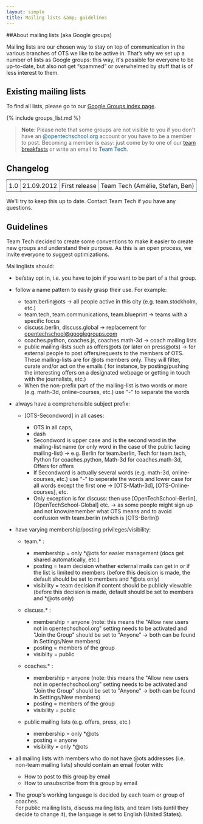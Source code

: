 ```yaml
---
layout: simple
title: Mailing lists &amp; guidelines
---
```


##About mailing lists (aka Google groups)

Mailing lists are our chosen way to stay on top of communication in the various branches of OTS we like to be active in. That’s why we set up a number of lists as Google groups: this way, it's possible for everyone to be up-to-date, but also not get “spammed” or overwhelmed by stuff that is of less interest to them.

## Existing mailing lists

To find all lists, please go to our [Google Groups index page](https://groups.google.com/a/opentechschool.org/forum/?fromgroups#!forumsearch).

{% include groups_list.md %}

> **Note**: Please note that some groups are not visible to you if you don't have an <span style="color: #085987;">@opentechschool.org</span> account or you have to be a member to post. Becoming a member is easy: just come by to one of our [team breakfasts](http://blog.opentechschool.org/2012/08/ots-biweekly-team-breakfasts.html) or write an email to <span style="color: #085987;">Team Tech</span>.

## Changelog

<table  width="100%" style="border-collapse:collapse;">
  <tr>
    <td style="border: 1px dotted #085987; padding: 5px;">
      1.0
    </td>
    <td style="border: 1px dotted #085987; padding: 5px;">
      21.09.2012
    </td>
    <td style="border: 1px dotted #085987; padding: 5px;">
      First release
    </td>
    <td style="border: 1px dotted #085987; padding: 5px;">
      Team Tech (Amélie, Stefan, Ben)
    </td>
  </tr>
</table>   

We'll try to keep this up to date. Contact Team Tech if you have any questions.


## Guidelines

Team Tech decided to create some conventions to make it easier to create new groups and understand their purpose. As this is an open process, we invite everyone to suggest optimizations.

Mailinglists should:

* be/stay opt in, i.e. you have to join if you want to be part of a that group.

* follow a name pattern to easily grasp their use. For example:

   * team.berlin@ots -> all people active in this city (e.g. team.stockholm, etc.)
   * team.tech, team.communications, team.blueprint -> teams with a specific focus
   * discuss.berlin, discuss.global -> replacement for opentechschool@googlegroups.com
   * coaches.python, coaches.js, coaches.math-3d -> coach mailing lists
   * public mailing-lists such as offers@ots (or later on press@ots) -> for external people to post offers/requests to the members of OTS.
These mailing-lists are for @ots members only. They will filter, curate and/or act on the emails ( for instance, by posting/pushing the interesting offers on a designated webpage or getting in touch with the journalists, etc.)
   * When the non-prefix part of the mailing-list is two words or more (e.g. math-3d, online-courses, etc.) use "-" to separate the words

* always have a comprehensible subject prefix:

   * \[OTS-Secondword\] in all cases:

      * OTS in all caps,
      * dash
      * Secondword is upper case and is the second word in the mailing-list name (or only word in the case of the public facing mailing-list) -> e.g. Berlin for team.berlin, Tech for team.tech, Python for coaches.python, Math-3d for coaches.math-3d, Offers for offers
      * If Secondword is actually several words (e.g. math-3d, online-courses, etc.) use "-" to seperate the words and lower case for all words except the first one -> [OTS-Math-3d], [OTS-Online-courses], etc.
      * Only exception is for discuss: then use [OpenTechSchool-Berlin], [OpenTechSchool-Global] etc. -> as some people might sign up and not know/remember what OTS means and to avoid confusion with team.berlin (which is [OTS-Berlin])

* have varying membership/posting privileges/visibility:

   * team.* :

      * membership = only \*@ots for easier management (docs get shared automatically, etc.)
      * posting = team decision whether external mails can get in or if the list is limited to members (before this decision is made, the default should be set to members and \*@ots only)
      * visibility = team decision if content should be publicly viewable (before this decision is made, default should be set to members and \*@ots only)

   * discuss.* :

      * membership = anyone  (note: this means the "Allow new users not in opentechschool.org" setting needs to be activated and "Join the Group" should be set to "Anyone" -> both can be found in Settings/New members)
      * posting = members of the group
      * visiblity = public

   * coaches.* :

      * membership = anyone  (note: this means the "Allow new users not in opentechschool.org" setting needs to be activated and "Join the Group" should be set to "Anyone" -> both can be found in Settings/New members)
      * posting = members of the group
      * visibility = public

   * public mailing lists (e.g. offers, press, etc.)

      * membership = only \*@ots
      * posting = anyone
      * visibility = only \*@ots

* all mailing lists with members who do not have @ots addresses (i.e. non-team mailing lists) should contain an email footer with:
   * How to post to this group by email
   * How to unsubscribe from this group by email

* The group's working language is decided by each team or group of coaches.   
For public mailing lists, discuss.mailing lists, and team lists (until they decide to change it), the language is set to English (United States).
